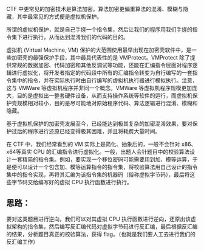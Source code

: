 CTF 中更常见的加密技术是算法加密。算法加密更偏重算法的混淆、模糊与隐藏，其中最常见的方式便是虚拟机保护。

所谓的虚拟机保护，就是自己手搓一个指令集，然后让我们的程序用我们手搓的指令集下进行执行，从而达到混淆我们的代码的目的。

虚拟机 (Virtual Machine, VM) 保护的大范围使用最早出现在加密壳软件中，是一些加密壳的最强保护手段，其中最具代表性的是 VMProtect。VMProtect 除了提供常规的数据加密、代码加密和其他反调试等功能，还能在汇编指令层面对程序逻辑进行虚拟化，将开发者指定的代码段中所有的汇编指令转变为自行编写的一套指令集中的指令，并在实际执行时由自行编写的虚拟机执行器进行模拟执行。注意，这与 VMWare 等虚拟机程序并非同一个概念。VMWare 等虚拟机程序规模更加庞大，目的是虚拟出一整套硬件设备，从而支持操作系统等软件的运行，而虚拟机保护壳规模相对较小，目的是尽可能地对原始程序代码、算法逻辑进行混淆、模糊和隐藏。

基于虚拟机保护的加密壳发展至今，已经能达到极其复杂的加密混淆效果，要对保护过后的程序进行还原已经变得极其困难，并且将耗费大量时间。

在 CTF 中，我们经常看到的 VM 实际上是简化、抽象后的，一般不会针对 x86、x64等真实 CPU 的汇编指令进行虚拟化。一般，出题人会针题目中的校验算法设计一套精简的指令集。例如，要实现一个移位密码可能需要用到加、模等运算，于是便可以设计一个包含加、模等运算指令的指令集，将校验算法用自己设计的指令集中的指令实现，再将其汇编为该指令集的机器码（俗称虚拟字节码），最后将这些字节码交给编写好的虚拟 CPU 执行函数进行执行。

## 思路：
要对这类题目进行逆向，我们可以对其虚拟 CPU 执行函数进行逆向，还原出该虚拟架构的指令集，然后编写反汇编代码对虚拟字节码进行反汇编，最后根据反汇编的结果，分析题目真正的校验算法，获得 flag。（也就是我们要人工去进行我们的反汇编工作）




